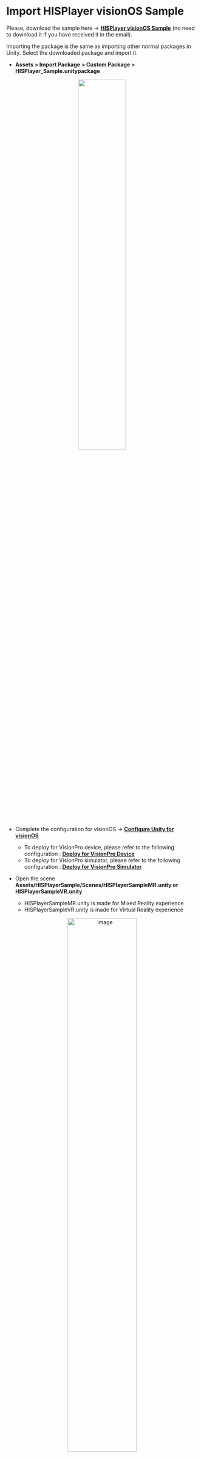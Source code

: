# Import HISPlayer visionOS Sample

Please, download the sample here -> [**HISPlayer visionOS Sample**](https://downloads.hisplayer.com/Unity/visionOS/HISPlayer_visionOS_Sample.unitypackage) 
(no need to download it if you have received it in the email).

Importing the package is the same as importing other normal packages in Unity. Select the downloaded package and import it.

- **Assets > Import Package > Custom Package > HISPlayer_Sample.unitypackage**

<p align="center">
  <img width=50% src="https://github.com/HISPlayer/UnityAndroid-SDK/assets/47497948/9cddf00f-9abc-4075-9bc2-ba278b92a7f9">
</p>

- Complete the configuration for visionOS ->  [**Configure Unity for visionOS**](https://hisplayer.github.io/UnityVisionOS-SDK/#/setup-guide?id=_12-configure-unity-for-visionos)
  - To deploy for VisionPro device, please refer to the following configuration : [**Deploy for VisionPro Device**](https://hisplayer.github.io/UnityVisionOS-SDK/#/setup-guide?id=deploy-for-apple-vision-pro-device)
  - To deploy for VisionPro simulator, please refer to the following configuration : [**Deploy for VisionPro Simulator**](https://hisplayer.github.io/UnityVisionOS-SDK/#/setup-guide?id=deploy-for-apple-vision-pro-simulator)

- Open the scene **Assets/HISPlayerSample/Scenes/HISPlayerSampleMR.unity or HISPlayerSampleVR.unity**
   - HISPlayerSampleMR.unity is made for Mixed Reality experience
   - HISPlayerSampleVR.unity is made for Virtual Reality experience

<p align="center">
  <img width=60% alt="image" src="https://github.com/HISPlayer/UnityVisionOS-SDK/assets/47497948/bf6c58b9-c12d-44ad-b9bc-79ad32253950">
</p>

- Import TextMesh Pro Essential

- Input the license key through the Inspector.
  - VR Mode: **HISPlayerController** GameObject -> **HISPlayerVRController** component -> **License Key**
  - MR Mode: **HISPlayerController** GameObject -> **HISPlayerMRController** component -> **License Key**

<p align="center">
  <img width=80% alt="image" src="https://github.com/HISPlayer/UnityVisionOS-SDK/assets/47497948/83d30e56-f1e2-4fdb-be27-4834e12a842f">
</p>

- Open **File** > **Build Settings** > **Add Open Scenes**. 
<p align="center">
  <img width=70% alt="macos" src="https://github.com/HISPlayer/UnityVisionOS-SDK/assets/47497948/d2d5489a-cdea-4abe-ae1c-f55b7deb069b">
</p>

- Review that the scene you want to run is correctly configured. Please, open **Player Settings > XR Plug-in Management > Apple visionOS > App Mode** and select:
   - **Virtual Reality - Fully Immersive Space** for **HISPlayerSampleVR.unity**
   - **Mixed Reality - Volume or Immersive Space** for **HISPlayerSampleMR.unity**

- Build and Run

To check how to set up the SDK and API usage, please refer to:
  
  - VR Mode: **Assets/HISPlayerSample/Scripts/HISPlayerVRController.cs** and **HISPlayerController GameObject** in the Editor.
  - MR Mode: **Assets/HISPlayerSample/Scripts/HISPlayerMRController.cs** and **HISPlayerController GameObject** in the Editor.

## UI Demo
The UI components in the HISPlayerSampleVR.unity are fully modifiable and each stream has its own UI. The sample is intended to show a comprehensive scene using the HISPlayer SDK to help demonstrate features such as play, pause, seek, etc using the multi stream feature. 

<p align="center">
  <img width=55% alt="image" src="https://github.com/HISPlayer/UnityVisionOS-SDK/assets/47497948/7b426d46-ab9f-4615-9159-74807ce98056">
</p>

<p align="center">
  <img width=90% alt="image" src="https://github.com/HISPlayer/UnityVisionOS-SDK/assets/47497948/f7662f44-28df-4e70-973b-7b7320eb712a">
</p>

## Add/Remove Streams and URLs
In order to add/remove streams and URLs, please refer to the component **HISPlayerVRController** attached to the **HISPlayerController GameObject** in the **Inspector** within the **HISPlayerSampleVR.unity** scene. 

### Add/Remove Streams

You can add/remove streams by pressing the buttons **+/-** in the **Multi Stream Properties list**. Once a new stream is added, please, select the RenderTexture mode and the RenderTexture surface where you want to display your videos. 

<p align="center">
  <img width=70% alt="streams" src="https://github.com/HISPlayer/UnityAndroid-SDK/assets/47497948/f0a1521d-807a-48f5-893e-58135516b37e">
</p>

<p align="center">
  <img width=70% alt="render-mode" src="https://github.com/HISPlayer/UnityAndroid-SDK/assets/47497948/e65f23af-cf95-4858-b654-d0199feecd71">
</p>

### Change URL
To change the default video URL using your own URL, please replace the element value with your own URL in the **URL list** of the stream you want to modify.

<p align="center">
  <img width=60% alt="replace-url" src="https://github.com/HISPlayer/UnityAndroid-SDK/assets/47497948/5b876db4-f3c9-4c98-84df-f23737070f50">
</p>

### Add/Remove URLs

You can add/remove URLs by selecting one element from the **Multi Stream Properties list** and then pressing the buttons **+/-** in the **Url list**. 
For changing the content of the videos, please refer to **[ChangeVideoContent](https://hisplayer.github.io/UnityVisionOS-SDK/#/hisplayer-api?id=protected-void-changevideocontentint-playerindex-int-urlindex)** API.

<p align="center">
  <img width=70% alt="add-url" src="https://github.com/HISPlayer/UnityAndroid-SDK/assets/47497948/b65bf99f-202b-436e-a9c3-f1a6b9b97eaa">
</p>

